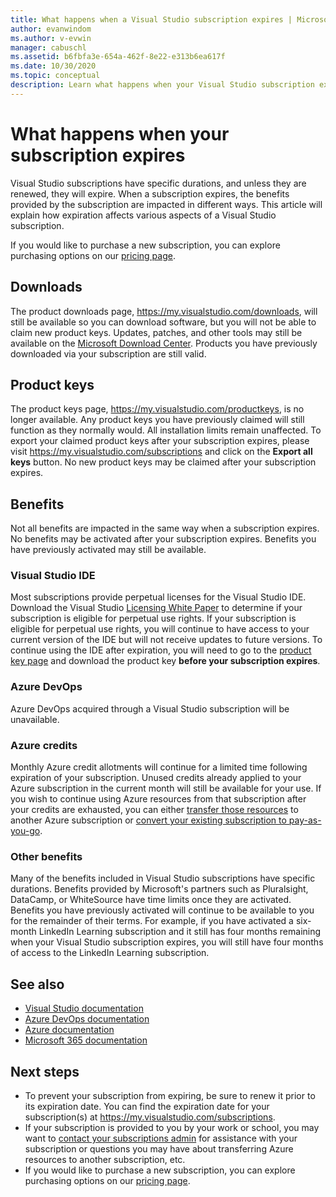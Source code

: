 ```yaml
---
title: What happens when a Visual Studio subscription expires | Microsoft Docs
author: evanwindom
ms.author: v-evwin
manager: cabuschl
ms.assetid: b6fbfa3e-654a-462f-8e22-e313b6ea617f
ms.date: 10/30/2020
ms.topic: conceptual
description: Learn what happens when your Visual Studio subscription expires
---
```


# What happens when your subscription expires
Visual Studio subscriptions have specific durations, and unless they are renewed, they will expire.  When a subscription expires, the benefits provided by the subscription are impacted in different ways.  This article will explain how expiration affects various aspects of a Visual Studio subscription. 

If you would like to purchase a new subscription, you can explore purchasing options on our [pricing page](https://visualstudio.microsoft.com/vs/pricing).

## Downloads
The product downloads page, <https://my.visualstudio.com/downloads>, will still be available so you can download software, but you will not be able to claim new product keys.  Updates, patches, and other tools may still be available on the [Microsoft Download Center](https://www.microsoft.com/downloads).  Products you have previously downloaded via your subscription are still valid.

## Product keys
The product keys page, <https://my.visualstudio.com/productkeys>, is no longer available.  Any product keys you have previously claimed will still function as they normally would.  All installation limits remain unaffected.  To export your claimed product keys after your subscription expires, please visit <https://my.visualstudio.com/subscriptions> and click on the **Export all keys** button.  No new product keys may be claimed after your subscription expires.

## Benefits 
Not all benefits are impacted in the same way when a subscription expires.  No benefits may be activated after your subscription expires.  Benefits you have previously activated may still be available.  

### Visual Studio IDE
Most subscriptions provide perpetual licenses for the Visual Studio IDE. Download the Visual Studio [Licensing White Paper](https://aka.ms/vslicensing) to determine if your subscription is eligible for perpetual use rights.  If your subscription is eligible for perpetual use rights, you will continue to have access to your current version of the IDE but will not receive updates to future versions. To continue using the IDE after expiration, you will need to go to the [product key page](https://my.visualstudio.com/productkeys) and download the product key **before your subscription expires**.

### Azure DevOps
Azure DevOps acquired through a Visual Studio subscription will be unavailable.  

### Azure credits
Monthly Azure credit allotments will continue for a limited time following expiration of your subscription.  Unused credits already applied to your Azure subscription in the current month will still be available for your use.  If you wish to continue using Azure resources from that subscription after your credits are exhausted, you can either [transfer those resources](/azure/azure-resource-manager/management/move-resource-group-and-subscription) to another Azure subscription or [convert your existing subscription to pay-as-you-go](/azure/cost-management-billing/manage/spending-limit#remove-the-spending-limit-in-azure-portal).

### Other benefits 
Many of the benefits included in Visual Studio subscriptions have specific durations.  Benefits provided by Microsoft's partners such as Pluralsight, DataCamp, or WhiteSource have time limits once they are activated.  Benefits you have previously activated will continue to be available to you for the remainder of their terms.  For example, if you have activated a six-month LinkedIn Learning subscription and it still has four months remaining when your Visual Studio subscription expires, you will still have four months of access to the LinkedIn Learning subscription.  

## See also
- [Visual Studio documentation](/visualstudio/)
- [Azure DevOps documentation](/azure/devops/)
- [Azure documentation](/azure/)
- [Microsoft 365 documentation](/microsoft-365/)

## Next steps
- To prevent your subscription from expiring, be sure to renew it prior to its expiration date.  You can find the expiration date for your subscription(s) at <https://my.visualstudio.com/subscriptions>.
- If your subscription is provided to you by your work or school, you may want to [contact your subscriptions admin](contact-my-admin.md) for assistance with your subscription or questions you may have about transferring Azure resources to another subscription, etc.
- If you would like to purchase a new subscription, you can explore purchasing options on our [pricing page](https://visualstudio.microsoft.com/vs/pricing).